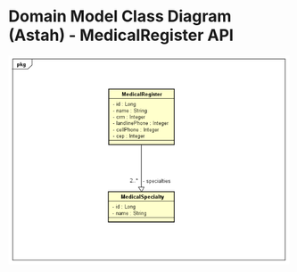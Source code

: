 # Domain Model Class Diagram (Astah) - MedicalRegister API

![alt text](https://github.com/CarlosLaurine/Medical-Register-Authenticated-and-Validated-System-Project-Mono-Repo/blob/main/Domain%20Model%20Class%20Diagram%20-%20MedicalRegister%20API%20PNG.png)
